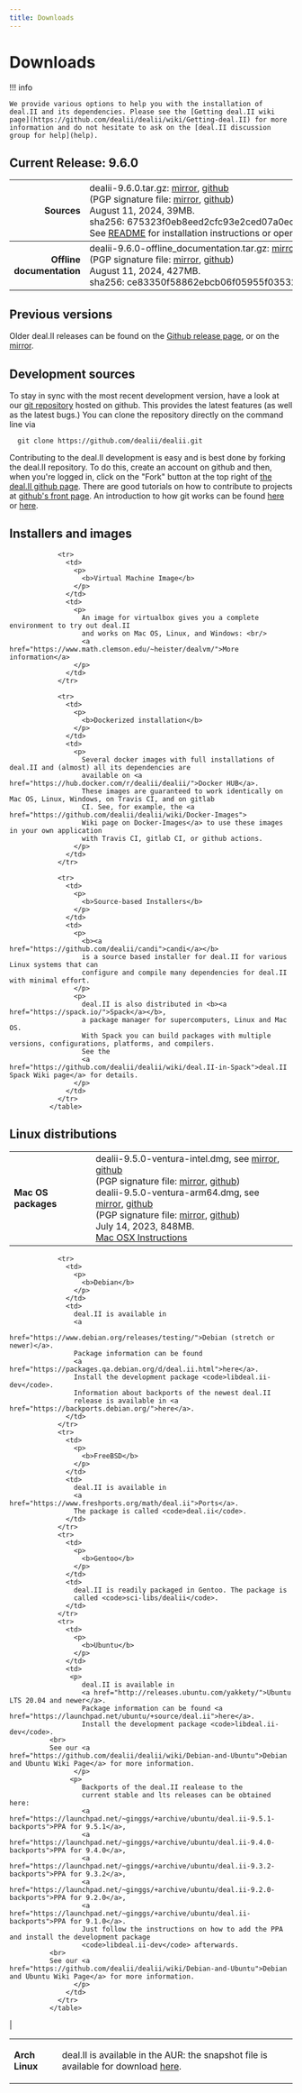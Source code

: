 ```yaml
---
title: Downloads
---
```


Downloads
======

!!! info

    We provide various options to help you with the installation of deal.II and its dependencies. Please see the [Getting deal.II wiki page](https://github.com/dealii/dealii/wiki/Getting-deal.II) for more information and do not hesitate to ask on the [deal.II discussion group for help](help).


Current Release: 9.6.0
----------------------

Sources |   <span style="font-weight:normal">dealii-9.6.0.tar.gz:  [mirror](downloads/dealii-9.6.0.tar.gz), [github](https://github.com/dealii/dealii/releases/download/v9.6.0/dealii-9.6.0.tar.gz) <br> (PGP signature file: [mirror](downloads/dealii-9.6.0.tar.gz.asc), [github]("https://github.com/dealii/dealii/releases/download/v9.6.0/dealii-9.6.0.tar.gz.asc")) <br> August 11, 2024, 39MB. <br> sha256: 675323f0eb8eed2cfc93e2ced07a0ec5727c6a566ff9e7786c01a2ddcde17bed  <br> See [README](/9.6.0/readme.html) for installation instructions or open <code>doc/readme.html</code> after unpacking </span>|
-----------: |:-------------| 
<strong>Offline documentation</strong>      | dealii-9.6.0-offline_documentation.tar.gz: [mirror](downloads/dealii-9.6.0-offline_documentation.tar.gz), [github](https://github.com/dealii/dealii/releases/download/v9.6.0/dealii-9.6.0-offline_documentation.tar.gz) <br>  (PGP signature file: [mirror](downloads/dealii-9.6.0-offline_documentation.tar.gz.asc), [github](https://github.com/dealii/dealii/releases/download/v9.6.0/dealii-9.6.0-offline_documentation.tar.gz.asc)) <br>   August 11, 2024, 427MB. <br> sha256:&nbsp;ce83350f58862ebcb06f05955f03532a93695b0f7cffe772ccee2386d12a4e90 | 

Previous versions
-----------------

  Older deal.II releases can be found on the
                <a href="https://github.com/dealii/dealii/releases">Github release page</a>,
                or on the
                <a href="downloads/">mirror</a>.


Development sources
-------------------

 To stay in sync with the most recent development version,
                have a look at our
                <a href="https://github.com/dealii/dealii">git repository</a>
                hosted on github. This provides the latest features (as well
                as the latest bugs.)
                You can clone the repository directly on the command line via
```
  git clone https://github.com/dealii/dealii.git
```
 Contributing to the deal.II development is easy and is best done
                by forking the deal.II repository. To do this, create an account
                on github and then, when you're logged in, click on the "Fork"
                button at the top right
                of <a href="https://github.com/dealii/dealii">the deal.II github
                page</a>. There are good tutorials on how to contribute to
                projects at <a href="https://github.com/">github's front
                page</a>. An introduction to how git works can be found
                <a href="https://www.atlassian.com/git/tutorial">here</a>
        or <a href="https://marklodato.github.io/visual-git-guide/index-en.html">here</a>.
              </p>


Installers and images
---------------------

  <table class="table">
                <tr>
                  <td>
                    <p>
                      <b>
                        Mac OS packages
                      </b>
                    </p>
                  </td>
                  <td>
                    dealii-9.5.0-ventura-intel.dmg, see
                    <a
                      href="downloads/darwin-images/dealii-9.5.0-ventura-intel.dmg">mirror</a>,
                    <a href="https://github.com/dealii/dealii/releases/download/v9.5.0/dealii-9.5.0-ventura-intel.dmg">github</a>
                    <br/>
                    (PGP signature file:
                    <a href="downloads/darwin-images/dealii-9.5.0-ventura-intel.dmg.asc">mirror</a>,
                    <a href="https://github.com/dealii/dealii/releases/download/v9.5.0/dealii-9.5.0-ventura-intel.dmg.asc">github</a>)
                    <br/>
                    dealii-9.5.0-ventura-arm64.dmg, see
                    <a
                      href="downloads/darwin-images/dealii-9.5.0-ventura-arm64.dmg">mirror</a>,
                    <a href="https://github.com/dealii/dealii/releases/download/v9.5.0/dealii-9.5.0-ventura-arm64.dmg">github</a>
                    <br/>
                    (PGP signature file:
                    <a href="downloads/darwin-images/dealii-9.5.0-ventura-arm64.dmg.asc">mirror</a>,
                    <a href="https://github.com/dealii/dealii/releases/download/v9.5.0/dealii-9.5.0-ventura-arm64.dmg.asc">github</a>)
                    <br/>
                    July 14, 2023, 848MB.
                    <br/>
                    <a href="https://github.com/dealii/dealii/wiki/MacOSX">Mac OSX Instructions</a>
                  </td>
                </tr>

                <tr>
                  <td>
                    <p>
                      <b>Virtual Machine Image</b>
                    </p>
                  </td>
                  <td>
                    <p>
                      An image for virtualbox gives you a complete environment to try out deal.II
                      and works on Mac OS, Linux, and Windows: <br/>
                      <a href="https://www.math.clemson.edu/~heister/dealvm/">More information</a>
                    </p>
                  </td>
                </tr>

                <tr>
                  <td>
                    <p>
                      <b>Dockerized installation</b>
                    </p>
                  </td>
                  <td>
                    <p>
                      Several docker images with full installations of deal.II and (almost) all its dependencies are
                      available on <a href="https://hub.docker.com/r/dealii/dealii/">Docker HUB</a>.
                      These images are guaranteed to work identically on Mac OS, Linux, Windows, on Travis CI, and on gitlab
                      CI. See, for example, the <a href="https://github.com/dealii/dealii/wiki/Docker-Images">
                      Wiki page on Docker-Images</a> to use these images in your own application
                      with Travis CI, gitlab CI, or github actions.
                    </p>
                  </td>
                </tr>

                <tr>
                  <td>
                    <p>
                      <b>Source-based Installers</b>
                    </p>
                  </td>
                  <td>
                    <p>
                      <b><a href="https://github.com/dealii/candi">candi</a></b>
                      is a source based installer for deal.II for various Linux systems that can
                      configure and compile many dependencies for deal.II with minimal effort.
                    </p>
                    <p>
                      deal.II is also distributed in <b><a href="https://spack.io/">Spack</a></b>,
                      a package manager for supercomputers, Linux and Mac OS.
                      With Spack you can build packages with multiple versions, configurations, platforms, and compilers.
                      See the
                      <a href="https://github.com/dealii/dealii/wiki/deal.II-in-Spack">deal.II Spack Wiki page</a> for details.
                    </p>
                  </td>
                </tr>
              </table>


Linux distributions
-----------------

   <table class="table">
                <tr>
                   <td>
                     <p>
                       <b>Arch Linux</b>
                     </p>
                   </td>
                   <td>
                     deal.II is available in the AUR: the snapshot file is
                     available for download
                     <a href="https://aur.archlinux.org/packages/deal-ii/">
                       here</a>.
                   </td>
                </tr>

                <tr>
                  <td>
                    <p>
                      <b>Debian</b>
                    </p>
                  </td>
                  <td>
                    deal.II is available in
                    <a
                      href="https://www.debian.org/releases/testing/">Debian (stretch or newer)</a>.
                    Package information can be found
                    <a href="https://packages.qa.debian.org/d/deal.ii.html">here</a>.
                    Install the development package <code>libdeal.ii-dev</code>.
                    Information about backports of the newest deal.II
                    release is available in <a href="https://backports.debian.org/">here</a>.
                  </td>
                </tr>
                <tr>
                  <td>
                    <p>
                      <b>FreeBSD</b>
                    </p>
                  </td>
                  <td>
                    deal.II is available in
                    <a href="https://www.freshports.org/math/deal.ii">Ports</a>.
                    The package is called <code>deal.ii</code>.
                  </td>
                </tr>
                <tr>
                  <td>
                    <p>
                      <b>Gentoo</b>
                    </p>
                  </td>
                  <td>
                    deal.II is readily packaged in Gentoo. The package is
                    called <code>sci-libs/dealii</code>.
                  </td>
                </tr>
                <tr>
                  <td>
                    <p>
                      <b>Ubuntu</b>
                    </p>
                  </td>
                  <td>
                   <p>
                      deal.II is available in
                      <a href="http://releases.ubuntu.com/yakkety/">Ubuntu LTS 20.04 and newer</a>.
                      Package information can be found <a href="https://launchpad.net/ubuntu/+source/deal.ii">here</a>.
                      Install the development package <code>libdeal.ii-dev</code>.
		      <br>
		      See our <a href="https://github.com/dealii/dealii/wiki/Debian-and-Ubuntu">Debian and Ubuntu Wiki Page</a> for more information.
                    </p>
                   <p>
                      Backports of the deal.II realease to the
                      current stable and lts releases can be obtained here:
                      <a href="https://launchpad.net/~ginggs/+archive/ubuntu/deal.ii-9.5.1-backports">PPA for 9.5.1</a>,
                      <a href="https://launchpad.net/~ginggs/+archive/ubuntu/deal.ii-9.4.0-backports">PPA for 9.4.0</a>,
                      <a href="https://launchpad.net/~ginggs/+archive/ubuntu/deal.ii-9.3.2-backports">PPA for 9.3.2</a>,
                      <a href="https://launchpad.net/~ginggs/+archive/ubuntu/deal.ii-9.2.0-backports">PPA for 9.2.0</a>,
                      <a href="https://launchpad.net/~ginggs/+archive/ubuntu/deal.ii-backports">PPA for 9.1.0</a>.
                      Just follow the instructions on how to add the PPA and install the development package
                      <code>libdeal.ii-dev</code> afterwards.
		      <br>
		      See our <a href="https://github.com/dealii/dealii/wiki/Debian-and-Ubuntu">Debian and Ubuntu Wiki Page</a> for more information.
                    </p>
                  </td>
                </tr>
              </table>


|

